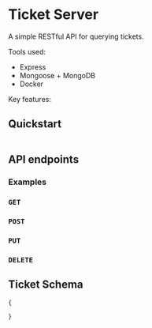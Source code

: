 # Ticket Server

A simple RESTful API for querying tickets.

Tools used:

- Express
- Mongoose + MongoDB
- Docker

Key features:


## Quickstart

```shell

```

## API endpoints

### Examples

### `GET`

### `POST`

### `PUT`

### `DELETE`


## Ticket Schema

```js
{

}
```





